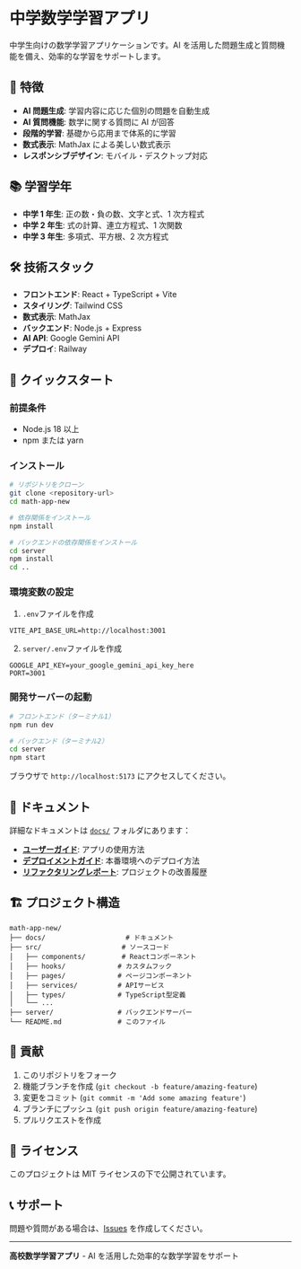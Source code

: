 # 中学数学学習アプリ

中学生向けの数学学習アプリケーションです。AI を活用した問題生成と質問機能を備え、効率的な学習をサポートします。

## 🚀 特徴

-   **AI 問題生成**: 学習内容に応じた個別の問題を自動生成
-   **AI 質問機能**: 数学に関する質問に AI が回答
-   **段階的学習**: 基礎から応用まで体系的に学習
-   **数式表示**: MathJax による美しい数式表示
-   **レスポンシブデザイン**: モバイル・デスクトップ対応

## 📚 学習学年

-   **中学 1 年生**: 正の数・負の数、文字と式、1 次方程式
-   **中学 2 年生**: 式の計算、連立方程式、1 次関数
-   **中学 3 年生**: 多項式、平方根、2 次方程式

## 🛠️ 技術スタック

-   **フロントエンド**: React + TypeScript + Vite
-   **スタイリング**: Tailwind CSS
-   **数式表示**: MathJax
-   **バックエンド**: Node.js + Express
-   **AI API**: Google Gemini API
-   **デプロイ**: Railway

## 🚀 クイックスタート

### 前提条件

-   Node.js 18 以上
-   npm または yarn

### インストール

```bash
# リポジトリをクローン
git clone <repository-url>
cd math-app-new

# 依存関係をインストール
npm install

# バックエンドの依存関係をインストール
cd server
npm install
cd ..
```

### 環境変数の設定

1. `.env`ファイルを作成

```env
VITE_API_BASE_URL=http://localhost:3001
```

2. `server/.env`ファイルを作成

```env
GOOGLE_API_KEY=your_google_gemini_api_key_here
PORT=3001
```

### 開発サーバーの起動

```bash
# フロントエンド（ターミナル1）
npm run dev

# バックエンド（ターミナル2）
cd server
npm start
```

ブラウザで `http://localhost:5173` にアクセスしてください。

## 📖 ドキュメント

詳細なドキュメントは [`docs/`](./docs/) フォルダにあります：

-   **[ユーザーガイド](./docs/USER_GUIDE.md)**: アプリの使用方法
-   **[デプロイメントガイド](./docs/DEPLOYMENT_GUIDE.md)**: 本番環境へのデプロイ方法
-   **[リファクタリングレポート](./docs/REFACTORING_REPORT.md)**: プロジェクトの改善履歴

## 🏗️ プロジェクト構造

```
math-app-new/
├── docs/                    # ドキュメント
├── src/                    # ソースコード
│   ├── components/         # Reactコンポーネント
│   ├── hooks/             # カスタムフック
│   ├── pages/             # ページコンポーネント
│   ├── services/          # APIサービス
│   ├── types/             # TypeScript型定義
│   └── ...
├── server/                # バックエンドサーバー
└── README.md              # このファイル
```

## 🤝 貢献

1. このリポジトリをフォーク
2. 機能ブランチを作成 (`git checkout -b feature/amazing-feature`)
3. 変更をコミット (`git commit -m 'Add some amazing feature'`)
4. ブランチにプッシュ (`git push origin feature/amazing-feature`)
5. プルリクエストを作成

## 📄 ライセンス

このプロジェクトは MIT ライセンスの下で公開されています。

## 📞 サポート

問題や質問がある場合は、[Issues](../../issues) を作成してください。

---

**高校数学学習アプリ** - AI を活用した効率的な数学学習をサポート
